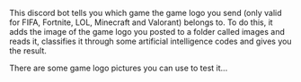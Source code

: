 
This discord bot tells you which game the game logo you send (only valid for FIFA, Fortnite, LOL, Minecraft and Valorant) belongs to. To do this, 
it adds the image of the game logo you posted to a folder called images and reads it, classifies it through some artificial intelligence codes and gives you the result.

There are some game logo pictures you can use to test it...

